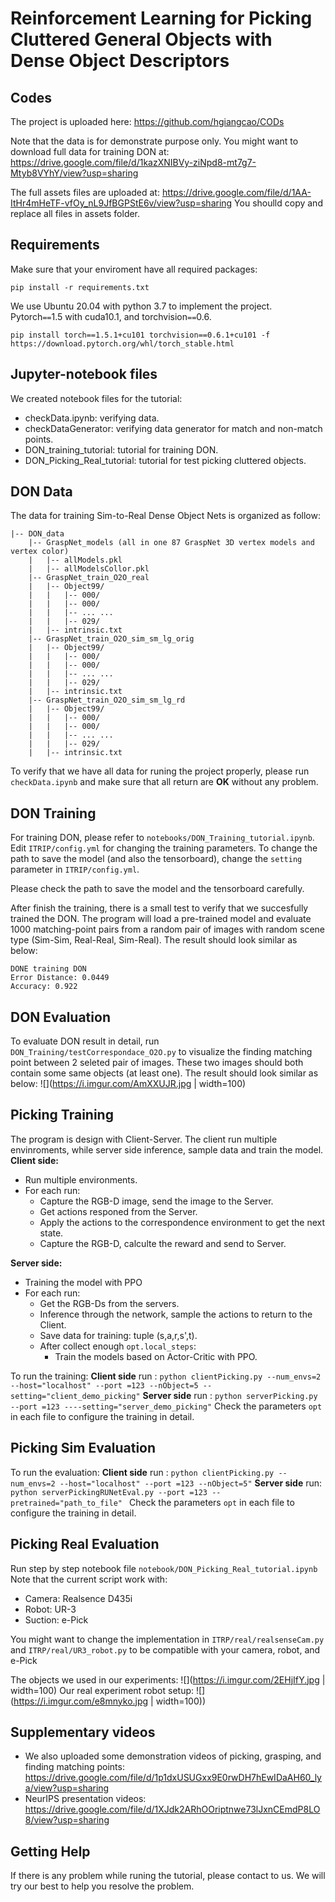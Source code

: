 # Reinforcement Learning for Picking Cluttered General Objects with Dense Object Descriptors
## Codes
The project is uploaded here: https://github.com/hgiangcao/CODs


Note that the data is for demonstrate purpose only. You might want to download full data for training DON at: https://drive.google.com/file/d/1kazXNIBVy-ziNpd8-mt7g7-Mtyb8VYhY/view?usp=sharing

The full assets files are uploaded at: https://drive.google.com/file/d/1AA-ItHr4mHeTF-vfOy_nL9JfBGPStE6v/view?usp=sharing
You shoulld copy and replace all files in assets folder.

## Requirements
Make sure that your enviroment have all required packages:
```
pip install -r requirements.txt
```

We use Ubuntu 20.04 with python 3.7 to implement the project.
Pytorch`==`1.5 with cuda10.1, and torchvision`==`0.6.
```
pip install torch==1.5.1+cu101 torchvision==0.6.1+cu101 -f https://download.pytorch.org/whl/torch_stable.html
```
## Jupyter-notebook files
We created notebook files for the tutorial:
* checkData.ipynb: verifying data.
* checkDataGenerator: verifying data generator for match and non-match points.
* DON_training_tutorial: tutorial for training DON.
* DON_Picking_Real_tutorial: tutorial for test picking cluttered objects.

## DON Data
The data for training Sim-to-Real Dense Object Nets is organized as follow:
```
|-- DON_data
    |-- GraspNet_models (all in one 87 GraspNet 3D vertex models and vertex color)
    |   |-- allModels.pkl
    |   |-- allModelsCollor.pkl
    |-- GraspNet_train_O2O_real 
    |   |-- Object99/
    |   |   |-- 000/
    |   |   |-- 000/
    |   |   |-- ... ...
    |   |   |-- 029/
    |   |-- intrinsic.txt
    |-- GraspNet_train_O2O_sim_sm_lg_orig 
    |   |-- Object99/
    |   |   |-- 000/
    |   |   |-- 000/
    |   |   |-- ... ...
    |   |   |-- 029/
    |   |-- intrinsic.txt
    |-- GraspNet_train_O2O_sim_sm_lg_rd 
    |   |-- Object99/
    |   |   |-- 000/
    |   |   |-- 000/
    |   |   |-- ... ...
    |   |   |-- 029/
    |   |-- intrinsic.txt
```
To verify that we have all data for runing the project properly, please run `checkData.ipynb` and make sure that all return are **OK** without any problem.
## DON Training


For training DON, please refer to `notebooks/DON_Training_tutorial.ipynb`.
Edit `ITRIP/config.yml` for changing the training parameters. 
To change the path to save the model (and also the tensorboard), change the `setting` parameter in `ITRIP/config.yml`.

Please check the path to save the model and the tensorboard carefully.

After finish the training, there is a small test to verify that we succesfully trained the DON. The program will load a pre-trained model and evaluate 1000 matching-point pairs from a random pair of images with random scene type (Sim-Sim, Real-Real, Sim-Real).
The result should look similar as below:
```
DONE training DON
Error Distance: 0.0449
Accuracy: 0.922
```

## DON Evaluation
To evaluate DON result in detail, run `DON_Training/testCorrespondace_O2O.py` to visualize the finding matching point between 2 seleted pair of images. These two images should both contain some same objects (at least one).
The result should look similar as below:
![](https://i.imgur.com/AmXXUJR.jpg | width=100)


## Picking Training
The program is design with Client-Server.
The client run multiple envinroments, while server side inference, sample data and train the model.
**Client side:**
* Run multiple environments.
* For each run:
  * Capture the RGB-D image, send the image to the Server.
  * Get actions responed from the Server.
  * Apply the actions to the correspondence   environment to get the next state.
  * Capture the RGB-D, calculte the reward and send to Server.

**Server side:**
* Training the model with PPO
* For each run:
    * Get the RGB-Ds from the servers.
    * Inference through the network, sample the actions to return to the Client.
    * Save data for training: tuple (s,a,r,s',t).
    * After collect enough `opt.local_steps`:
        * Train the models based on Actor-Critic with PPO.

To run the training:
**Client side**
run : `python clientPicking.py --num_envs=2 --host="localhost" --port =123 --nObject=5 --setting="client_demo_picking"`
**Server side**
run : `python serverPicking.py --port =123 ----setting="server_demo_picking"`
Check the parameters `opt` in each file to configure the training in detail.

## Picking Sim Evaluation
To run the evaluation:
**Client side**
run : `python clientPicking.py --num_envs=2 --host="localhost" --port =123 --nObject=5"`
**Server side**
run: `python serverPickingRUNetEval.py --port =123 --pretrained="path_to_file"
`
Check the parameters `opt` in each file to configure the training in detail.

## Picking Real Evaluation
Run step by step notebook file `notebook/DON_Picking_Real_tutorial.ipynb`
Note that the current script work with: 
* Camera: Realsence D435i
* Robot: UR-3
* Suction: e-Pick

You might want to change the implementation in `ITRP/real/realsenseCam.py` and `ITRP/real/UR3_robot.py` to be compatible with your camera, robot, and e-Pick


The objects we used in our experiments:
![](https://i.imgur.com/2EHjIfY.jpg | width=100)
Our real experiment robot setup:
![](https://i.imgur.com/e8mnyko.jpg | width=100))

## Supplementary videos
* We also uploaded some demonstration videos of picking, grasping, and finding matching points:
https://drive.google.com/file/d/1p1dxUSUGxx9E0rwDH7hEwIDaAH60_lya/view?usp=sharing
* NeurIPS presentation videos:
https://drive.google.com/file/d/1XJdk2ARhOOriptnwe73lJxnCEmdP8LO8/view?usp=sharing

## 

## Getting Help
If there is any problem while runing the tutorial, please contact to us. We will try our best to help you resolve the problem.
